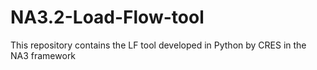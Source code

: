 # NA3.2-Load-Flow-tool
This repository contains the LF tool developed in Python by CRES in the NA3 framework
